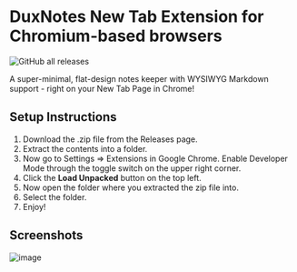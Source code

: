 # DuxNotes New Tab Extension for Chromium-based browsers

![GitHub all releases](https://img.shields.io/github/downloads/anuran-roy/duxnotes-newtab/total)

A super-minimal, flat-design notes keeper with WYSIWYG Markdown support - right on your New Tab Page in Chrome!

## Setup Instructions

1. Download the .zip file from the Releases page.
2. Extract the contents into a folder.
3. Now go to Settings => Extensions in Google Chrome. Enable Developer Mode through the toggle switch on the upper right corner.
4. Click the **Load Unpacked** button on the top left.
5. Now open the folder where you extracted the zip file into.
6. Select the folder.
7. Enjoy!

## Screenshots

![image](https://github.com/anuran-roy/duxnotes-newtab/assets/76481787/9e8cc976-0b13-4181-9d6b-8b7dd59f9fae)
